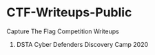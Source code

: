 # CTF-Writeups-Public
Capture The Flag Competition Writeups

1. DSTA Cyber Defenders Discovery Camp 2020
